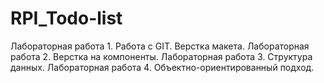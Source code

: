 # RPI_Todo-list
Лабораторная работа 1. Работа с GIT. Верстка макета.
Лабораторная работа 2. Верстка на компоненты.
Лабораторная работа 3. Структура данных.
Лабораторная работа 4. Объектно-ориентированный подход.

